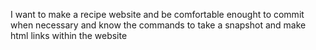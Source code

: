 I want to make a recipe website and be comfortable enought to commit when 
necessary and know the commands to take a snapshot and make html links within
the website 
